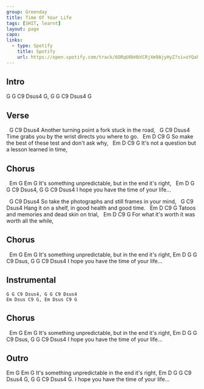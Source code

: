 ```yaml
---
group: Greenday
title: Time Of Your Life
tags: [SHIT, learnt]
layout: page
capo: 
links: 
  - type: Spotify
    title: Spotify
    url: https://open.spotify.com/track/6ORqU0bHbVCRjXm9AjyHyZ?si=oYQaP4MQRQuWGTQXAM-tIQ
---
```


## Intro

G G C9 Dsus4 G, G G C9 Dsus4 G

## Verse

&nbsp;    G                    C9           Dsus4
Another turning point a fork stuck in the road,
&nbsp;    G                            C9               Dsus4
Time grabs you by the wrist directs you where to go.
&nbsp;   Em            D          C9                G
So make the best of these test and don't ask why,
&nbsp;   Em       D          C9                G
It's not a question but a lesson learned in time,

## Chorus

&nbsp;     Em             G             Em              G
It's something unpredictable, but in the end it's right,
&nbsp; Em                D            G     G C9 Dsus4, G G C9 Dsus4
I hope you have the time of your life...

&nbsp;    G                        C9                   Dsus4
So take the photographs and still frames in your mind,
&nbsp;    G                       C9                   Dsus4
Hang it on a shelf, in good health and good time.
&nbsp;   Em           D        C9         G
Tatoos and memories and dead skin on trial,
&nbsp;   Em          D            C9            G
For what it's worth it was worth all the while,

## Chorus

&nbsp;     Em             G             Em              G
It's something unpredictable, but in the end it's right,
  Em                D            G     G C9 Dsus, G G C9 Dsus4
I hope you have the time of your life...

## Instrumental

```chordpro
G G C9 Dsus4, G G C9 Dsus4
Em Dsus C9 G, Em Dsus C9 G
```

## Chorus

&nbsp;     Em             G             Em              G
It's something unpredictable, but in the end it's right,
  Em                D            G     G C9 Dsus, G G C9 Dsus4
I hope you have the time of your life...

## Outro

*<quiet>*
      Em           G                 Em       G
It's something unpredictable in the end it's right,
Em                  D            G     G C9 Dsus4 G, G G C9 Dsus4 G.
I hope you have the time of your life...

